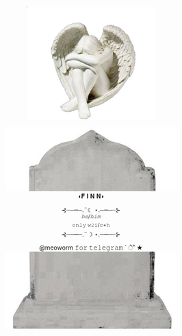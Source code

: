 <p align="center"
<br> <img width="300" src="https://github.com/meoworm/meoworm/blob/main/angel.jpg" 
</p>
<p align="center"
<br> <img width="400" src="https://github.com/meoworm/meoworm/blob/main/начало.jpg"     

       
<br> ◖𝐅 𝐈 𝐍 𝐍◗
</p> 

<p align="center"
<br>⊰┄─┉─.¨☾ ⋆.─┉─┄⊱
<br><sup><i>𝚑𝚎/𝚑𝚒𝚖</i></sup>
<br> <sup>𝚘𝚗𝚕𝚢 𝚠𝟸𝚒/𝚌+𝚑</sup>
<br>⊰┄─┉─.¨☽ ⋆.─┉─┄⊱

<p align="center"
<br> @meoworm 𝚏𝚘𝚛 𝚝𝚎𝚕𝚎𝚐𝚛𝚊𝚖 ` ੈ˚ ★
<br> <img width="400" src="https://github.com/meoworm/meoworm/blob/main/конец.jpg"    
</p>
